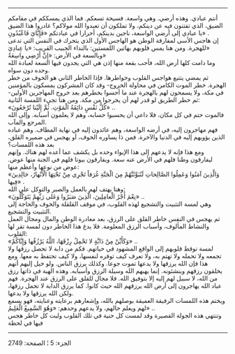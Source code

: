 ------------------------------------------------------------------------

أنتم عبادي. وهذه أرضي. وهي واسعة. فسيحة تسعكم. فما الذي يمسككم في مقامكم
الضيق، الذي تفتنون فيه عن دينكم، ولا تملكون أن تعبدوا الله مولاكم؟
غادروا هذا الضيق يا عبادي إلى أرضي الواسعة، ناجين بدينكم، أحرارا في
عبادتكم «فَإِيَّايَ فَاعْبُدُونِ» .  
إن هاجس الأسى لمفارقة الوطن هو الهاجس الأول الذي يتحرك في النفس التي
تدعى للهجرة. ومن هنا يمس قلوبهم بهاتين اللمستين: بالنداء الحبيب القريب:
«يا عِبادِيَ»  
وبالسعة في الأرض: «إِنَّ أَرْضِي واسِعَةٌ»  
وما دامت كلها أرض الله، فأحب بقعة منها إذن هي التي يجدون فيها السعة
لعبادة الله وحده دون سواه.  
ثم يمضي يتتبع هواجس القلوب وخواطرها. فإذا الخاطر الثاني هو الخوف من خطر
الهجرة. خطر الموت الكامن في محاولة الخروج- وقد كان المشركون يمسكون
بالمؤمنين في مكة، ولا يسمحون لهم بالهجرة عند ما أحسوا بخطرهم بعد خروج
المهاجرين الأولين- ثم خطر الطريق لو قدر لهم أن يخرجوا من مكة. ومن هنا
تجيء اللمسة الثانية:  
«كُلُّ نَفْسٍ ذائِقَةُ الْمَوْتِ. ثُمَّ إِلَيْنا تُرْجَعُونَ» ..  
فالموت حتم في كل مكان، فلا داعي أن يحسبوا حسابه، وهم لا يعلمون أسبابه.
وإلى الله المرجع والمآب.  
فهم مهاجرون إليه، في أرضه الواسعة، وهم عائدون إليه في نهاية المطاف. وهم
عباده الذين يؤويهم إليه في الدنيا والآخرة. فمن ذا يساوره الخوف، أو يهجس
في ضميره القلق، بعد هذه اللمسات؟  
ومع هذا فإنه لا يدعهم إلى هذا الإيواء وحده بل يكشف عما أعده لهم هناك.
وإنهم ليفارقون وطنا فلهم في الأرض عنه سعة. ويفارقون بيوتا فلهم في الجنة
منها عوض. عوض من نوعها وأعظم منها:  
«وَالَّذِينَ آمَنُوا وَعَمِلُوا الصَّالِحاتِ لَنُبَوِّئَنَّهُمْ مِنَ الْجَنَّةِ غُرَفاً تَجْرِي مِنْ تَحْتِهَا
الْأَنْهارُ، خالِدِينَ فِيها» .  
وهنا يهتف لهم بالعمل والصبر والتوكل على الله:  
«نِعْمَ أَجْرُ الْعامِلِينَ، الَّذِينَ صَبَرُوا وَعَلى رَبِّهِمْ يَتَوَكَّلُونَ» ..  
وهي لمسة التثبيت والتشجيع لهذه القلوب، في موقف القلقلة والخوف والحاجة
إلى التثبيت والتشجيع.  
ثم يهجس في النفس خاطر القلق على الرزق، بعد مغادرة الوطن والمال ومجال
العمل والنشاط المألوف، وأسباب الرزق المعلومة. فلا يدع هذا الخاطر دون
لمسة تقر لها القلوب:  
«وَكَأَيِّنْ مِنْ دَابَّةٍ لا تَحْمِلُ رِزْقَهَا، اللَّهُ يَرْزُقُها وَإِيَّاكُمْ» ..  
لمسة توقظ قلوبهم إلى الواقع المشهود في حياتهم. فكم من دابة لا تحصل رزقها
ولا تجمعه ولا تحمله ولا تهتم به، ولا تعرف كيف توفره لنفسها، ولا كيف
تحتفظ به معها. ومع هذا فإن الله يرزقها ولا يدعها تموت جوعا. وكذلك يرزق
الناس. ولو خيل إليهم أنهم يخلقون رزقهم وينشئونه. إنما يهبهم الله وسيلة
الرزق وأسبابه. وهذه الهبة في ذاتها رزق من الله، لا سبيل لهم إليه إلا
بتوفيق الله. فلا مجال للقلق على الرزق عند الهجرة. فهم عباد الله يهاجرون
إلى أرض الله يرزقهم الله حيث كانوا. كما يرزق الدابة لا تحمل رزقها، ولكن
الله يرزقها ولا يدعها.  
ويختم هذه اللمسات الرفيقة العميقة بوصلهم بالله، وإشعارهم برعايته
وعنايته، فهو يسمع لهم ويعلم حالهم، ولا يدعهم وحدهم: «وَهُوَ السَّمِيعُ الْعَلِيمُ»
..  
وتنتهي هذه الجولة القصيرة وقد لمست كل حنية في تلك القلوب ولبت كل خاطر
هجس فيها في لحظة

------------------------------------------------------------------------

الجزء: 5 ¦ الصفحة: 2749
